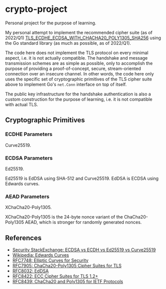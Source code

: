 crypto-project
==============

Personal project for the purpose of learning.

My personal attempt to implement the recommended cipher suite (as of 2022/Q1) [TLS_ECDHE_ECDSA_WITH_CHACHA20_POLY1305_SHA256](https://ciphersuite.info/cs/TLS_ECDHE_ECDSA_WITH_CHACHA20_POLY1305_SHA256/) using the Go standard library (as much as possible, as of 2022/Q1).

The code here does not implement the TLS protocol on every minimal aspect, i.e. it is not actually compatible. The handshake and message transmission schemes are as simple as possible, only to accomplish the purpose of providing a proof-of-concept, secure, stream-oriented connection over an insecure channel. In other words, the code here only uses the specific set of cryptographic primitives of the TLS cipher suite above to implement Go's `net.Conn` interface on top of itself.

The public key infrastructure for the handshake authentication is also a custom construction for the purpose of learning, i.e. it is not compatible with actual TLS.

## Cryptographic Primitives

### ECDHE Parameters
Curve25519.

### ECDSA Parameters
Ed25519.

Ed25519 is EdDSA using SHA-512 and Curve25519. EdDSA is ECDSA using Edwards curves.

### AEAD Parameters
XChaCha20-Poly1305.

XChaCha20-Poly1305 is the 24-byte nonce variant of the ChaCha20-Poly1305 AEAD, which is stronger for randomly generated nonces.

## References
- [Security StackExchange: ECDSA vs ECDH vs Ed25519 vs Curve25519](https://security.stackexchange.com/a/211484)
- [Wikipedia: Edwards Curves](https://en.wikipedia.org/wiki/Edwards_curve)
- [RFC7748: Elliptic Curves for Security](https://datatracker.ietf.org/doc/html/rfc7748)
- [RFC7905: ChaCha20-Poly1305 Cipher Suites for TLS](https://datatracker.ietf.org/doc/html/rfc7905)
- [RFC8032: EdDSA](https://datatracker.ietf.org/doc/html/rfc8032)
- [RFC8422: ECC Cipher Suites for TLS 1.2+](https://datatracker.ietf.org/doc/html/rfc8422)
- [RFC8439: ChaCha20 and Poly1305 for IETF Protocols](https://datatracker.ietf.org/doc/html/rfc8439)
